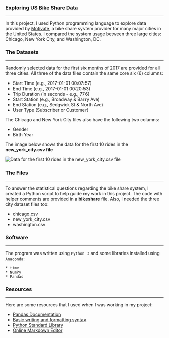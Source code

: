 ### Exploring US Bike Share Data
____________________________________________________________________________________________________________________________________________

In this project, I used Python programming language to explore data provided by [Motivate](https://www.motivateco.com/), a bike share system provider for many major cities in the United States. I compared the system usage between three large cities: Chicago, New York City, and Washington, DC.

### The Datasets
____________________________________________________________________________________________________________________________________________

Randomly selected data for the first six months of 2017 are provided for all three cities. All three of the data files contain the same core six (6) columns:

* Start Time (e.g., 2017-01-01 00:07:57)
* End Time (e.g., 2017-01-01 00:20:53)
* Trip Duration (in seconds - e.g., 776)
* Start Station (e.g., Broadway & Barry Ave)
* End Station (e.g., Sedgwick St & North Ave)
* User Type (Subscriber or Customer)

The Chicago and New York City files also have the following two columns:

* Gender
* Birth Year

The image below shows the data for the first 10 rides in the **new_york_city.csv file**

![Data for the first 10 rides in the **new_york_city.csv file**](https://video.udacity-data.com/topher/2018/March/5aa771dc_nyc-data/nyc-data.png)


### The Files
____________________________________________________________________________________________________________________________________________

To answer the statistical questions regarding the bike share system, I created a Python script to help guide my work in this project. The code with helper comments are provided in a **bikeshare** file. Also, I needed the three city dataset files too:

* chicago.csv
* new_york_city.csv
* washington.csv

### Software
____________________________________________________________________________________________________________________________________________

The program was written using `Python 3` and some libraries installed using `Anaconda`:
```
* time
* NumPy 
* Pandas 
```
### Resources
____________________________________________________________________________________________________________________________________________

Here are some resources that I used when I was working in my project:

* [Pandas Documentation](https://pandas.pydata.org/pandas-docs/stable/)
* [Basic writing and formatting syntax](https://docs.github.com/en/free-pro-team@latest/github/writing-on-github/basic-writing-and-formatting-syntax)
* [Python Standard Library](https://docs.python.org/3/library/)
* [Online Markdown Editor](https://dillinger.io/)

